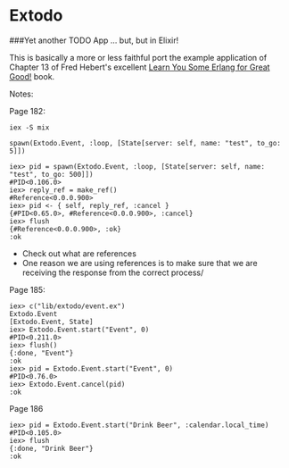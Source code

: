 # Extodo

###Yet another TODO App … but, but in Elixir!

This is basically a more or less faithful port the example application of Chapter 13 of Fred Hebert's excellent [Learn You Some Erlang for Great Good!](http://learnyousomeerlang.com/) book.

Notes:

Page 182:

`iex -S mix`

`spawn(Extodo.Event, :loop, [State[server: self, name: "test", to_go: 5]])`

```
iex> pid = spawn(Extodo.Event, :loop, [State[server: self, name: "test", to_go: 500]])
#PID<0.106.0>
iex> reply_ref = make_ref()
#Reference<0.0.0.900>
iex> pid <- { self, reply_ref, :cancel }
{#PID<0.65.0>, #Reference<0.0.0.900>, :cancel}
iex> flush
{#Reference<0.0.0.900>, :ok}
:ok
```

* Check out what are references
* One reason we are using references is to make sure that we are receiving the response from the correct process/

Page 185:

```
iex> c("lib/extodo/event.ex")
Extodo.Event
[Extodo.Event, State]
iex> Extodo.Event.start("Event", 0)
#PID<0.211.0>
iex> flush()
{:done, "Event"}
:ok
iex> pid = Extodo.Event.start("Event", 0)
#PID<0.76.0>
iex> Extodo.Event.cancel(pid)
:ok
```

Page 186

```
iex> pid = Extodo.Event.start("Drink Beer", :calendar.local_time)
#PID<0.105.0>
iex> flush
{:done, "Drink Beer"}
:ok
```